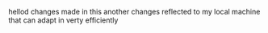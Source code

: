 hellod
changes made in this
another changes reflected to my local machine that can adapt in verty efficiently
